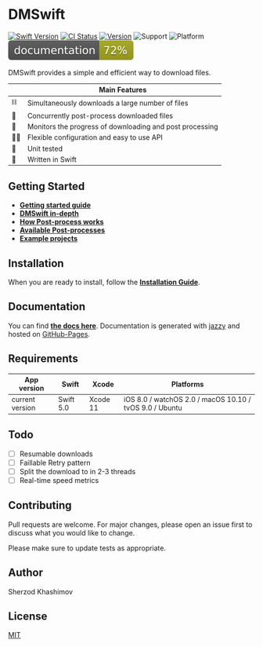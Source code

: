 # DMSwift


[![Swift Version](https://img.shields.io/badge/Swift-5-orange.svg)]()
[![CI Status](https://img.shields.io/travis/sh-khashimov/DMSwift.svg?style=flat)](https://travis-ci.org/sh-khashimov/RESegmentedControl)
[![Version](https://img.shields.io/cocoapods/v/DMSwift.svg?label=version)](https://cocoapods.org/pods/DMSwift)
![Support](https://img.shields.io/badge/supports-SPM%2C%20CocoaPods-green.svg)
![Platform](https://img.shields.io/badge/platforms-ios%20|%20osx%20|%20watchos%20|%20tvos%20|%20linux-lightgrey.svg?style=flat)
![Documentation](./docs/badge.svg?style=flat&sanitize=true)


DMSwift provides a simple and efficient way to download files.

| | Main Features |
|---|---|
| ⛓ | Simultaneously downloads a large number of files |
| 🚦 | Concurrently post-process downloaded files |
| 👮 | Monitors the progress of downloading and post processing |
| 🧘‍♂️ | Flexible configuration and easy to use API |
| 🧩 | Unit tested |
| 🚀 | Written in Swift |

## Getting Started
- [**Getting started guide**](/Documentation/GettingStarted.md)
- [**DMSwift in-depth**](/Documentation/DMSwift_inDepth.md)
- [**How Post-process works**](/Documentation/PostProcessing.md)
- [**Available Post-processes**](/Documentation/Available_PostProcesses.md)
- [**Example projects**](/Examples)

## Installation

When you are ready to install, follow the [**Installation Guide**](/Documentation/Installation.md).

## Documentation

You can find <a href="https://sh-khashimov.github.io/DMSwift/" target="_blank">**the docs here**</a>. Documentation is generated with [jazzy](https://github.com/realm/jazzy) and hosted on [GitHub-Pages](https://pages.github.com/).

<a name="h_requirements"></a>
## Requirements


| App version | Swift | Xcode | Platforms |
|---|---|---|---|
| current version | Swift 5.0 | Xcode 11 | iOS 8.0 / watchOS 2.0 / macOS 10.10 / tvOS 9.0 / Ubuntu |


<a name=“h_todo></a>
## Todo

- [ ] Resumable downloads
- [ ] Faillable Retry pattern
- [ ] Split the download to in 2-3 threads
- [ ] Real-time speed metrics

## Contributing
Pull requests are welcome. For major changes, please open an issue first to discuss what you would like to change.

Please make sure to update tests as appropriate.

## Author

Sherzod Khashimov

## License
[MIT](https://choosealicense.com/licenses/mit/)